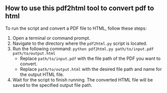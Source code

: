 ## How to use this pdf2html tool to convert pdf to html

To run the script and convert a PDF file to HTML, follow these steps:

1. Open a terminal or command prompt.
2. Navigate to the directory where the `pdf2html.py` script is located.
3. Run the following command: `python pdf2html.py path/to/input.pdf path/to/output.html`
    - Replace `path/to/input.pdf` with the file path of the PDF you want to convert.
    - Replace `path/to/output.html` with the desired file path and name for the output HTML file.
4. Wait for the script to finish running. The converted HTML file will be saved to the specified output file path.
